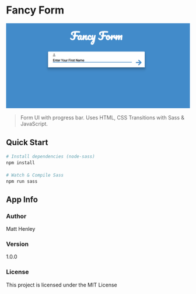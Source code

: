 # Fancy Form
![Fancy Form](https://github.com/mattbhenley/Images/blob/master/fancy.PNG)

> Form UI with progress bar. Uses HTML, CSS Transitions with Sass & JavaScript.

## Quick Start

``` bash
# Install dependencies (node-sass)
npm install

# Watch & Compile Sass
npm run sass
```

## App Info

### Author

Matt Henley 

### Version

1.0.0

### License

This project is licensed under the MIT License
